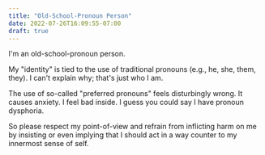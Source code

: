 ```yaml
---
title: "Old-School-Pronoun Person"
date: 2022-07-26T16:09:55-07:00
draft: true
---
```


I'm an old-school-pronoun person.

My "identity" is tied to the use of traditional pronouns (e.g., he,
she, them, they). I can't explain why; that's just who I am.

The use of so-called "preferred pronouns" feels disturbingly wrong.
It causes anxiety. I feel bad inside. I guess you could say I have
pronoun dysphoria.

So please respect my point-of-view and refrain from inflicting harm
on me by insisting or even implying that I should act in a way
counter to my innermost sense of self.
